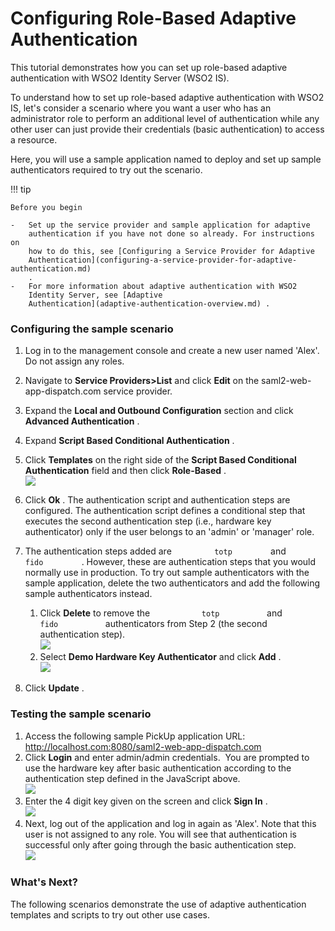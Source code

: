 # Configuring Role-Based Adaptive Authentication

This tutorial demonstrates how you can set up role-based adaptive
authentication with WSO2 Identity Server (WSO2 IS).

To understand how to set up role-based adaptive authentication with WSO2
IS, let's consider a scenario where you want a user who has an
administrator role to perform an additional level of authentication
while any other user can just provide their credentials (basic
authentication) to access a resource.

Here, you will use a sample application named to deploy and set up
sample authenticators required to try out the scenario.

!!! tip
    
    Before you begin
    
    -   Set up the service provider and sample application for adaptive
        authentication if you have not done so already. For instructions on
        how to do this, see [Configuring a Service Provider for Adaptive
        Authentication](configuring-a-service-provider-for-adaptive-authentication.md)
        .
    -   For more information about adaptive authentication with WSO2
        Identity Server, see [Adaptive
        Authentication](adaptive-authentication-overview.md) .

### Configuring the sample scenario

1.  Log in to the management console and create a new user named 'Alex'.
    Do not assign any roles.
2.  Navigate to **Service Providers&gt;List** and click **Edit** on
    the saml2-web-app-dispatch.com service provider.
3.  Expand the **Local and Outbound Configuration** section and click
    **Advanced Authentication** .
4.  Expand **Script Based Conditional Authentication** .
5.  Click **Templates** on the right side of the **Script Based
    Conditional Authentication** field and then click **Role-Based** .  
    ![](../../assets/img/tutorials/role-based-authentication-template.png)
6.  Click **Ok** . The authentication script and authentication steps
    are configured. The authentication script defines a conditional step
    that executes the second authentication step (i.e., hardware key
    authenticator) only if the user belongs to an 'admin' or 'manager'
    role.

7.  The authentication steps added are `          totp         ` and
    `          fido         ` . However, these are authentication steps
    that you would normally use in production. To try out sample
    authenticators with the sample application, delete the two
    authenticators and add the following sample authenticators instead.
    1.  Click **Delete** to remove the `            totp           ` and
        `            fido           ` authenticators from Step 2 (the
        second authentication step).  
        ![](../../assets/img/tutorials/delete-authenticators.png)
    2.  Select **Demo Hardware Key Authenticator** and click **Add** .  
        ![](../../assets/img/tutorials/add-new-authenticator.png)
8.  Click **Update** .

### Testing the sample scenario

1.  Access the following sample PickUp application URL:
    <http://localhost.com:8080/saml2-web-app-dispatch.com>
2.  Click **Login** and enter admin/admin credentials.  You are prompted
    to use the hardware key after basic authentication according to the
    authentication step defined in the JavaScript above.  
    ![](../../assets/img/tutorials/pickup-sign-in.png)
3.  Enter the 4 digit key given on the screen and click **Sign In** .  
    ![](/assetsattachments/tutorials/hardware-key-authenticator.png)
4.  Next, log out of the application and log in again as 'Alex'. Note
    that this user is not assigned to any role. You will see that
    authentication is successful only after going through the basic
    authentication step.  
    ![](../../assets/img/tutorials/pickup-homepage.png)

### What's Next?

The following scenarios demonstrate the use of adaptive authentication
templates and scripts to try out other use cases.

  

